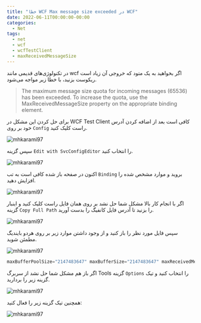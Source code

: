 ```yaml
---
title: "خطا WCF Max message size exceeded در WCF"
date: 2022-06-11T00:00:00-00:00
categories:
  - Net
tags:
  - net
  - wcf
  - wcfTestClient
  - maxReceivedMessageSize
---
```


در تکنولوژی‌های قدیمی مانند wcf اگر بخواهید به یک متود که خروجی آن زیاد است ریکوست بزنید، با خطا زیر مواجه می‌شود.  

> The maximum message size quota for incoming messages (65536) has been exceeded. To increase the quota, use the MaxReceivedMessageSize property on the appropriate binding element.

برای حل کردن این مشکل در WCF Test Client کافی است بعد از اضافه کردن آدرس خود بر روی `Config` راست کلیک کنید.  

![mhkarami97](/assets/img/wcfConfig1.png)  

سپس گزینه `Edit with SvcConfigEditor` را انتخاب کنید.  

![mhkarami97](/assets/img/wcfConfig2.png)  

اکنون در صفحه باز شده کافی است به تب `Binding` بروید و موارد مشخص شده را افزایش دهید.  

![mhkarami97](/assets/img/wcfConfig3.png)  

اگر با انجام کار بالا مشکل شما حل نشد بر روی همان فایل راست کلیک کنید و اینبار گزینه `Copy Full Path` را بزنید تا آدرس فایل کانفیگ را بدست آورید.  

![mhkarami97](/assets/img/wcfConfig4.png)  

سپس فایل مورد نظر را باز کنید و از وجود داشتن موارد زیر بر روی هردو بایندیگ مطمئن شوید.  

![mhkarami97](/assets/img/wcfConfig5.png)  

```c#
maxBufferPoolSize="2147483647" maxBufferSize="2147483647" maxReceivedMessageSize="2147483647"
```

اگر باز هم مشکل شما حل نشد از سربرگ Tools گزینه `Options` را انتخاب کنید و تیک گزینه زیر را بردارید.  

![mhkarami97](/assets/img/wcfConfig6.png)  

همچنین تیک گزینه زیر را فعال کنید:  

![mhkarami97](/assets/img/wcfConfig6.png)  